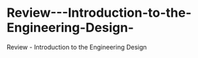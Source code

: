 # Review---Introduction-to-the-Engineering-Design-
Review - Introduction to the Engineering Design 
